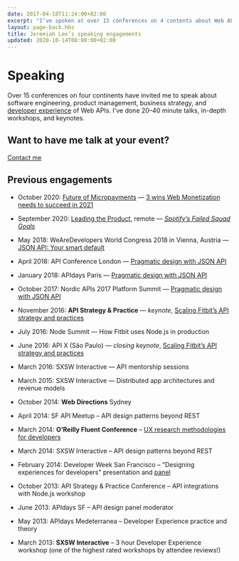 ```yaml
---
date: 2017-04-18T11:24:00+02:00
excerpt: "I’ve spoken at over 15 conferences on 4 contents about Web APIs, UX, and software engineering."
layout: page-back.hbs
title: Jeremiah Lee’s speaking engagements
updated: 2020-10-14T08:00:00+02:00
---
```


# Speaking

Over 15 conferences on four continents have invited me to speak about software engineering, product management, business strategy, and [developer experience](/developer-experience/) of Web APIs. I've done 20–40 minute talks, in-depth workshops, and keynotes.


## Want to have me talk at your event?

<a href="/contact/">Contact me</a>


## Previous engagements

- October 2020: [Future of Micropayments](https://futureofmicropayments.web.app/) — [3 wins Web Monetization needs to succeed in 2021](/posts/2020-11-future-of-micropayments/)
- September 2020: [Leading the Product](https://www.leadingtheproduct.com/), remote — [*Spotify’s Failed Squad Goals*](/posts/failed-squad-goals/video/)


- May 2018: WeAreDevelopers World Congress 2018 in Vienna, Austria — [JSON API: Your smart default](/posts/json-api-your-smart-default/)
- April 2018: API Conference London — [Pragmatic design with JSON API](/posts/json-api-your-smart-default/)
- January 2018: APIdays Paris — [Pragmatic design with JSON API](/posts/json-api-your-smart-default/)


- October 2017: Nordic APIs 2017 Platform Summit — [Pragmatic design with JSON API](/posts/json-api-your-smart-default/)


- November 2016: **API Strategy & Practice** — *keynote*, [Scaling Fitbit’s API strategy and practices](/posts/fitbit-api-strategy-and-practice/)
- July 2016: Node Summit — How Fitbit uses Node.js in production
- June 2016: API X (São Paulo) — *closing keynote*, [Scaling Fitbit’s API strategy and practices](/posts/fitbit-api-strategy-and-practice/)
- March 2016: SXSW Interactive — API mentorship sessions


- March 2015: SXSW Interactive — Distributed app architectures and revenue models


- October 2014: **Web Directions** Sydney
- April 2014: SF API Meetup – API design patterns beyond REST
- March 2014: **O’Reilly Fluent Conference** – [UX research methodologies for developers](https://vimeo.com/95298306)
- March 2014: SXSW Interactive – API design patterns beyond REST
- February 2014: Developer Week San Francisco – "Designing experiences for developers" presentation and [panel](https://www.programmableweb.com/news/panel-urges-api-providers-to-prioritize-their-developer-experiences/2014/03/05 "Panel Urges API Providers To Prioritize Their 'Developer Experiences'")


- October 2013: API Strategy & Practice Conference – API integrations with Node.js workshop
- June 2013: APIdays SF – API design panel moderator
- May 2013: APIdays Medeterranea – Developer Experience practice and theory
- March 2013: **SXSW Interactive** – 3 hour Developer Experience workshop (one of the highest rated workshops by attendee reviews!)
